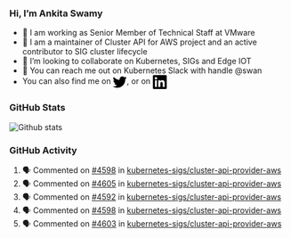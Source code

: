 ### Hi, I’m Ankita Swamy

- 💼 I am working as Senior Member of Technical Staff at VMware
- 👀 I am a maintainer of Cluster API for AWS project and an active contributor to SIG cluster lifecycle
- 💞️ I’m looking to collaborate on Kubernetes, SIGs and Edge IOT
- 💬 You can reach me out on Kubernetes Slack with handle @swan
- You can also find me on <a href="https://twitter.com/SwamyAnkita" target="blank"><img align="center" src="https://raw.githubusercontent.com/Ankitasw/Ankitasw/master/svg/twitter.svg" alt="Ankitasw" height="25" width="25" color="#1DA1f2" /></a>, or on <a href="https://www.linkedin.com/in/Ankitaswamy/" target="blank"><img align="center" src="https://raw.githubusercontent.com/Ankitasw/Ankitasw/master/svg/linkedin.svg" alt="Ankitasw" height="25" width="25" /></a>

### GitHub Stats
![Github stats](https://github-readme-stats.vercel.app/api?username=Ankitasw&count_private=true&show_icons=true&theme=tokyonight)

### GitHub Activity 
<!--START_SECTION:activity-->
1. 🗣 Commented on [#4598](https://github.com/kubernetes-sigs/cluster-api-provider-aws/pull/4598#issuecomment-1790381532) in [kubernetes-sigs/cluster-api-provider-aws](https://github.com/kubernetes-sigs/cluster-api-provider-aws)
2. 🗣 Commented on [#4605](https://github.com/kubernetes-sigs/cluster-api-provider-aws/pull/4605#issuecomment-1790080001) in [kubernetes-sigs/cluster-api-provider-aws](https://github.com/kubernetes-sigs/cluster-api-provider-aws)
3. 🗣 Commented on [#4592](https://github.com/kubernetes-sigs/cluster-api-provider-aws/pull/4592#issuecomment-1787452153) in [kubernetes-sigs/cluster-api-provider-aws](https://github.com/kubernetes-sigs/cluster-api-provider-aws)
4. 🗣 Commented on [#4598](https://github.com/kubernetes-sigs/cluster-api-provider-aws/pull/4598#issuecomment-1787117372) in [kubernetes-sigs/cluster-api-provider-aws](https://github.com/kubernetes-sigs/cluster-api-provider-aws)
5. 🗣 Commented on [#4603](https://github.com/kubernetes-sigs/cluster-api-provider-aws/pull/4603#issuecomment-1787115423) in [kubernetes-sigs/cluster-api-provider-aws](https://github.com/kubernetes-sigs/cluster-api-provider-aws)
<!--END_SECTION:activity-->
